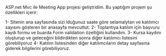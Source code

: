ASP.net Mvc ile Meeting App projesi geliştridim. Bu yaptığım projem şu özellikleri içerir:

1- Sitenin ana sayfasında sizi lduğunuz saate göre selamalytan ve katılımcı sayısını gösteren bir anasayfa mevcuttut.
2- Toplantıya katılım için başvuru kaydı formu ve buarda Form validation özelliğini kullandım.
3- Kursa kaydını oluşturup ve geleceğini bildirdikten sonra diğer katılımcı listesini görebiliyoruz
4- Katılım listesinden diğer katılımcıların detay sayfasına giderek bilgilerini görebiliyoruz.
